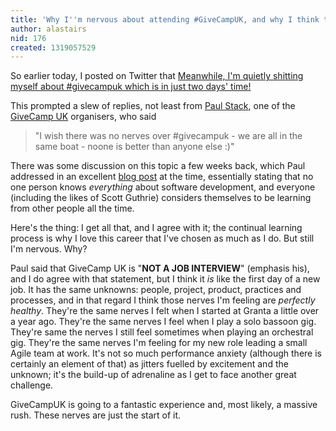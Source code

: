 ```yaml
---
title: 'Why I''m nervous about attending #GiveCampUK, and why I think that''s ok'
author: alastairs
nid: 176
created: 1319057529
---
```

So earlier today, I posted on Twitter that [Meanwhile, I'm quietly shitting myself about #givecampuk which is in just two days' time!](http://twitter.com/#!/alastairs/statuses/126623240788520960)

This prompted a slew of replies, not least from [Paul Stack](http://www.paulstack.co.uk/), one of the [GiveCamp UK](http://www.givecamp.org.uk/) organisers, who said

> "I wish there was no nerves over #givecampuk - we are all in the same boat - noone is better than anyone else :)"

There was some discussion on this topic a few weeks back, which Paul addressed in an excellent [blog post](http://www.paulstack.co.uk/blog/post/why-you-shouldnt-feel-nervous-about-givecampuk.aspx) at the time, essentially stating that no one person knows *everything* about software development, and everyone (including the likes of Scott Guthrie) considers themselves to be learning from other people all the time.  

Here's the thing: I get all that, and I agree with it; the continual learning process is why I love this career that I've chosen as much as I do.  But still I'm nervous.  Why?

Paul said that GiveCamp UK is "**NOT A JOB INTERVIEW**" (emphasis his), and I do agree with that statement, but I think it *is* like the first day of a new job.  It has the same unknowns: people, project, product, practices and processes, and in that regard I think those nerves I'm feeling are *perfectly healthy*.  They're the same nerves I felt when I started at Granta a little over a year ago.  They're the same nerves I feel when I play a solo bassoon gig.  They're same the nerves I still feel sometimes when playing an orchestral gig.  They're the same nerves I'm feeling for my new role leading a small Agile team at work.  It's not so much performance anxiety (although there is certainly an element of that) as jitters fuelled by excitement and the unknown; it's the build-up of adrenaline as I get to face another great challenge.

GiveCampUK is going to a fantastic experience and, most likely, a massive rush.  These nerves are just the start of it.
